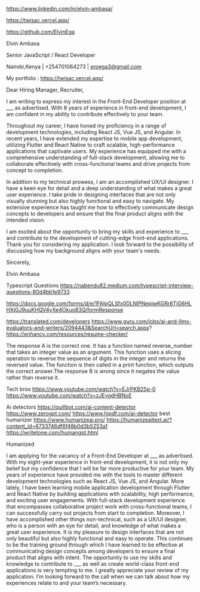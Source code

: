 	
https://www.linkedin.com/in/elvin-ambasa/

https://twisac.vercel.app/

https://github.com/ElvinEga


Elvin Ambasa

Senior JavaScript / React Developer

Nairobi,Kenya | +254701064273 | [proega3@gmail.com](mailto:proega3@gmail.com)

My portfolio : https://twisac.vercel.app/

Dear Hiring Manager, Recruiter,

I am writing to express my interest in the Front-End Developer position at ___ as advertised. With 8 years of experience in front-end development, I am confident in my ability to contribute effectively to your team.

Throughout my career, I have honed my proficiency in a range of development technologies, including React JS, Vue JS, and Angular. In recent years, I have extended my expertise to mobile app development, utilizing Flutter and React Native to craft scalable, high-performance applications that captivate users. My experience has equipped me with a comprehensive understanding of full-stack development, allowing me to collaborate effectively with cross-functional teams and drive projects from concept to completion.

In addition to my technical prowess, I am an accomplished UX/UI designer. I have a keen eye for detail and a deep understanding of what makes a great user experience. I take pride in designing interfaces that are not only visually stunning but also highly functional and easy to navigate. My extensive experience has taught me how to effectively communicate design concepts to developers and ensure that the final product aligns with the intended vision.

I am excited about the opportunity to bring my skills and experience to ___ and contribute to the development of cutting-edge front-end applications. Thank you for considering my application. I look forward to the possibility of discussing how my background aligns with your team's needs.

Sincerely,

Elvin Ambasa

  Typescript Questions
  https://nabendu82.medium.com/typescript-interview-questions-80d4bb1e9733
  
https://docs.google.com/forms/d/e/1FAIpQLSfx0DLNlPNepjwKGRr8TjG6HLHXjGJ9uuKHQV4yXe4Okuo83Q/formResponse

https://translated.com/developers
https://www.guru.com/jobs/ai-and-llms-evaluators-and-writers/2094443&SearchUrl=search.aspx?
https://enhancv.com/resources/resume-checker/

The response A is the correct one. It has a function named reverse_number that takes an integer value as an argument. This function uses a slicing operation to reverse the sequence of digits in the integer and returns the reversed value. The function is then called in a print function, which outputs the correct answer.The response B is wrong since it negates the value rather than reverse it.


Tech bros
https://www.youtube.com/watch?v=EJrPKB25p-0
https://www.youtube.com/watch?v=zJEygdHBNoE


Ai detectors
https://quillbot.com/ai-content-detector
https://www.zerogpt.com/
https://www.hipdf.com/ai-detector
best humanizer
https://www.humanizeai.pro/
https://humanizeaitext.ai/?content_id=6733746df6f48b0d3b5253a1
https://writetone.com/humangpt.html

Humanized

I am applying for the vacancy of a Front-End Developer at ___ as advertised. With my eight-year experience in front-end development, it is not only my belief but my confidence that I will be far more productive for your team.
My years of experience have provided me with the tools to master different development technologies such as React JS, Vue JS, and Angular. More lately, I have been learning mobile application development through Flutter and React Native by building applications with scalability, high performance, and exciting user engagements. With full-stack development experience that encompasses collaborative project work with cross-functional teams, I can successfully carry out projects from start to completion.
Moreover, I have accomplished other things non-technical, such as a UX/UI designer, who is a person with an eye for detail, and knowledge of what makes a great user experience. It is my pleasure to design interfaces that are not only beautiful but also highly functional and easy to operate. This continues to be the training ground through which I have learned to be effective at communicating design concepts among developers to ensure a final product that aligns with intent.
The opportunity to use my skills and knowledge to contribute to ___ as well as create world-class front-end applications is very tempting to me. I greatly appreciate your review of my application. I’m looking forward to the call when we can talk about how my experiences relate to and your team’s necessary.

